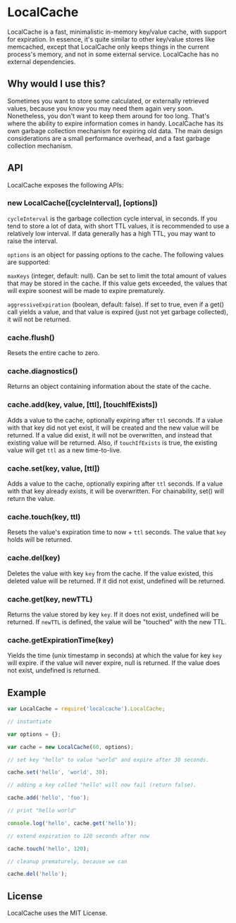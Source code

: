 # LocalCache

LocalCache is a fast, minimalistic in-memory key/value cache, with support for expiration.
In essence, it's quite similar to other key/value stores like memcached, except that LocalCache
only keeps things in the current process's memory, and not in some external service.
LocalCache has no external dependencies.

## Why would I use this?

Sometimes you want to store some calculated, or externally retrieved values, because you know
you may need them again very soon. Nonetheless, you don't want to keep them around for too long.
That's where the ability to expire information comes in handy. LocalCache has its own garbage
collection mechanism for expiring old data. The main design considerations are a small
performance overhead, and a fast garbage collection mechanism.

## API

LocalCache exposes the following APIs:

### new LocalCache([cycleInterval], [options])

`cycleInterval` is the garbage collection cycle interval, in seconds. If you tend to store a lot
of data, with short TTL values, it is recommended to use a relatively low interval. If data
generally has a high TTL, you may want to raise the interval.

`options` is an object for passing options to the cache. The following values are supported:

`maxKeys` (integer, default: null). Can be set to limit the total amount of values that may be
stored in the cache. If this value gets exceeded, the values that will expire soonest will be made
to expire prematurely.

`aggressiveExpiration` (boolean, default: false). If set to true, even if a get() call yields a value,
and that value is expired (just not yet garbage collected), it will not be returned.

### cache.flush()

Resets the entire cache to zero.

### cache.diagnostics()

Returns an object containing information about the state of the cache.

### cache.add(key, value, [ttl], [touchIfExists])

Adds a value to the cache, optionally expiring after `ttl` seconds. If a value with that key did not yet
exist, it will be created and the new value will be returned. If a value did exist, it will not be
overwritten, and instead that existing value will be returned. Also, if `touchIfExists` is true, the
existing value will get `ttl` as a new time-to-live.

### cache.set(key, value, [ttl])

Adds a value to the cache, optionally expiring after `ttl` seconds. If a value with that key already
exists, it will be overwritten. For chainability, set() will return the value.

### cache.touch(key, ttl)

Resets the value's expiration time to now + `ttl` seconds. The value that `key` holds will be returned.

### cache.del(key)

Deletes the value with key `key` from the cache. If the value existed, this deleted value will be returned.
If it did not exist, undefined will be returned.

### cache.get(key, newTTL)

Returns the value stored by key `key`. If it does not exist, undefined will be returned. If `newTTL` is
defined, the value will be "touched" with the new TTL.

### cache.getExpirationTime(key)

Yields the time (unix timestamp in seconds) at which the value for key `key` will expire. if the value
will never expire, null is returned. If the value does not exist, undefined is returned.


## Example

``` javascript
var LocalCache = require('localcache').LocalCache;

// instantiate

var options = {};

var cache = new LocalCache(60, options);

// set key "hello" to value "world" and expire after 30 seconds.

cache.set('hello', 'world', 30);

// adding a key called "hello" will now fail (return false).

cache.add('hello', 'foo');

// print "hello world"

console.log('hello', cache.get('hello'));

// extend expiration to 120 seconds after now

cache.touch('hello', 120);

// cleanup prematurely, because we can

cache.del('hello');
```

## License

LocalCache uses the MIT License.
